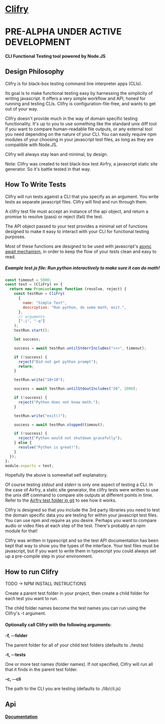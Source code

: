 # [Clifry](https://github.com/jaunt/clifry)

# PRE-ALPHA UNDER ACTIVE DEVELOPMENT

#### CLI Functional Testing tool powered by Node.JS

## Design Philosophy

Clifry is for black-box testing command line interpreter apps (CLIs).

Its goal is to make functional testing easy by harnessing the simplicity of writing javascript. It offers a very simple workflow and API, honed for running and testing CLIs. Clifry is configuration-file-free, and wants to get out of your way.

Clifry doesn't provide much in the way of domain specific testing functionality. It's up to you to use something like the standard unix diff tool if you want to compare human-readable file outputs, or any external tool you need depending on the nature of your CLI. You can easily require npm modules of your choosing in your javascript test files, as long as they are compatible with Node.JS.

Clifry will always stay lean and minimal, by design.

Note: Clifry was created to test black-box test Airfry, a javascript static site generator. So it's battle tested in that way.

## How To Write Tests

Clifry will run tests against a CLI that you specify as an argument. You write tests as separate javascript files. Clifry will find and run through them.

A clifry test file must accept an instance of the api object, and return a promise to resolve (pass) or reject (fail) the test.

The API object passed to your test provides a minimal set of functions designed to make it easy to interact with your CLI for functional testing purposes.

Most of these functions are designed to be used with javascript's [async await mechanism](https://developer.mozilla.org/en-US/docs/Learn/JavaScript/Asynchronous/Async_await), in order to keep the flow
of your tests clean and easy to read.

##### Example test.js file: Run python interactively to make sure it can do math!

```javascript
const timeout = 5000;
const test = (CliFry) => {
  return new Promise(async function (resolve, reject) {
    const testRun = CliFry(
      {
        name: "Simple Test",
        description: "Run python, do some math, exit.",
      },
      // arguments
      ["-i", "-q"]
    );
    testRun.start();

    let success;

    success = await testRun.untilStderrIncludes(">>>", timeout);

    if (!success) {
      reject("Did not get python prompt");
      return;
    }

    testRun.write("10+10");

    success = await testRun.untilStdoutIncludes("20", 2000);

    if (!success) {
      reject("Python does not know math.");
    }

    testRun.write("exit()");

    success = await testRun.stopped(timeout);

    if (!success) {
      reject("Python would not shutdown gracefully");
    } else {
      resolve("Python is great!");
    }
  });
};
module.exports = test;
```

Hopefully the above is somewhat self explanatory.

Of course testing _stdout_ and _stderr_ is only one aspect of testing a CLI. In the case of Airfry, a static site generator, the clifry tests were written to use the unix diff command to compare site outputs at different points in time. Refer to the [Airfry test folder in git](https://github.com/jaunt/airfryts/tree/main/tests) to see how it works.

Clifry is designed so that you include the 3rd party libraries you need to test the domain specific data you are testing for within your javascript test files. You can use npm and require as you desire. Perhaps you want to compare audio or video files at each step of the test. There's probably an npm module for that!

Clifry was written in typescript and so the test API documentation has been kept that way
to show you the types of the interface. Your test files must be javascript, but if
you want to write them in typescript you could always set up a pre-compile step in your environment.

## How to run Clifry

TODO -> NPM INSTALL INSTRUCTIONS

Create a parent test folder in your project, then create a child folder for each test you want to run.

The child folder names become the test names you can run using the Clifry's -t argument.

#### Optionally call Clifry with the following arguments:

**-f, --folder**

The parent folder for all of your child test folders (defaults to ./tests)

**-t, --tests**

One or more test names (folder names). If not specified, Clifry will run all that it finds in the parent test folder.

**-c, --cli**

The path to the CLI you are testing (defaults to ./lib/cli.js)

## Api

#### [Documentation](https://jaunt.github.io/clifry/classes/ClifryAPI.html)
